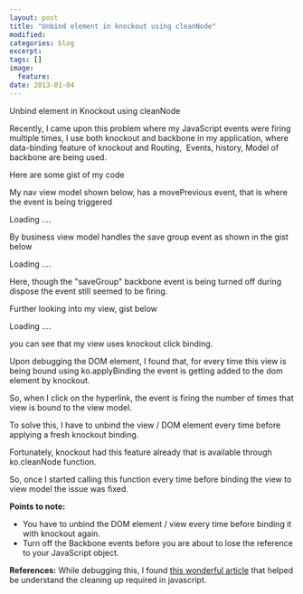 ```yaml
---
layout: post
title: "Unbind element in knockout using cleanNode"
modified:
categories: blog
excerpt:
tags: []
image:
  feature:
date: 2013-01-04
---
```


Unbind element in Knockout using cleanNode

Recently, I came upon this problem where my JavaScript events were firing multiple times,
I use both knockout and backbone in my application, where data-binding feature of knockout and Routing, &nbsp;Events, history, Model of backbone are being used.

Here are some gist of my code

My nav view model shown below, has a movePrevious event, that is where the event is being triggered
<div class="gistLoad" data-id="4455383" id="gist-4455383">
Loading ....</div>

By business view model handles the save group event as shown in the gist below
<div class="gistLoad" data-id="4455377" id="gist-4455377">
Loading ....</div>

Here, though the "saveGroup" backbone event is being turned off during dispose the event still seemed to be firing.

Further looking into my view, gist below
<div class="gistLoad" data-id="4455354" id="gist-4455354">
Loading ....</div>

you can see that my view uses knockout click binding.

Upon debugging the DOM element, I found that, for every time this view is being bound using ko.applyBinding the event is getting added to the dom element by knockout.

So, when I click on the hyperlink, the event is firing the number of times that view is bound to the view model.

To solve this, I have to unbind the view / DOM element every time before applying a fresh knockout binding.

Fortunately, knockout had this feature already that is available through ko.cleanNode function.

So, once I started calling this function every time before binding the view to view model the issue was fixed.

<b>Points to note:</b>
<ul>
<li>You have to unbind the DOM element / view every time before binding it with knockout again.</li>
<li>Turn off the Backbone events before you are about to lose the reference to your JavaScript object.</li>
</ul>

<b>References:</b>
While debugging this, I found <a href="http://lostechies.com/derickbailey/2011/09/15/zombies-run-managing-page-transitions-in-backbone-apps/">this wonderful article</a> that helped be understand the cleaning up required in javascript.

<script src="https://raw.github.com/moski/gist-Blogger/master/public/gistLoader.js" type="text/javascript"></script>
